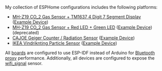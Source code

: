 My collection of ESPHome configurations includes the following platforms:

- [MH-Z19 CO_2 Gas Sensor + TM1637 4 Digit 7 Segment Display](/templates/sensors/gas_co2_mhz19_display.yaml) ([Example Device](/example-mhz19-tm1637-co2.yaml))
- [MH-Z19 CO_2 Gas Sensor + Red LED + Green LED](/templates/sensors/gas_co2_mhz19_2led.yaml) ([Example Device](/example-mhz19-2led-co2.yaml)) (deprecated)
- [CAJOE Geiger Counter / Radiation Sensor](/templates/sensors/radiation_cajoe.yaml) ([Example Device](/example-cajoe-radiation.yaml))
- [IKEA Vindriknting Particle Sensor](/templates/sensors/radiation_cajoe.yaml) ([Example Device](/example-vindriktning-particle.yaml))

All [boards](/templates/boards/) are configured to use ESP-IDF instead of Arduino for [Bluetooth proxy](/templates/common/bluetooth_proxy.yaml) performance. Additionally, all devices are configured to expose the [wifi_signal](/templates/sensors/wifi_signal.yaml) sensor.